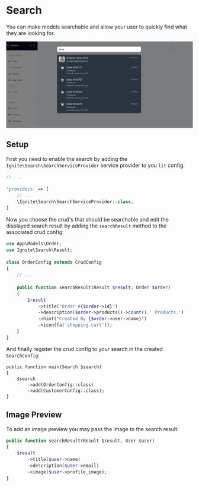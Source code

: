 # Search

You can make models searchable and allow your user to quickly find what they are
looking for.

![search](./screens/search.png 'search')

## Setup

First you need to enable the search by adding the
`Ignite\Search\SearchServiceProvider` service provider to you `lit` config:

```php
// ...

'providers' => [
    // ...
    \Ignite\Search\SearchServiceProvider::class,
]
```

Now you choose the crud's that should be searchable and edit the displayed
search result by adding the `searchResult` method to the associated crud config:

```php
use App\Models\Order;
use Ignite\Search\Result;

class OrderConfig extends CrudConfig
{
    // ...

    public function searchResult(Result $result, Order $order)
    {
        $result
            ->title("Order #{$order->id}")
            ->description($order->products()->count().' Products.')
            ->hint("Created By {$order->user->name}")
            ->icon(fa('shopping-cart'));
    }
}
```

And finally register the crud config to your search in the created
`SearchConfig`:

```php{lit/app/Config/SearchConfig.php}
public function main(Search $search)
{
    $search
        ->add(OrderConfig::class)
        ->add(CustomerConfig::class);
}
```

## Image Preview

To add an image preview you may pass the image to the search result:

```php
public function searchResult(Result $result, User $user)
{
    $result
        ->title($user->name)
        ->description($user->email)
        ->image($user->profile_image);
}
```
